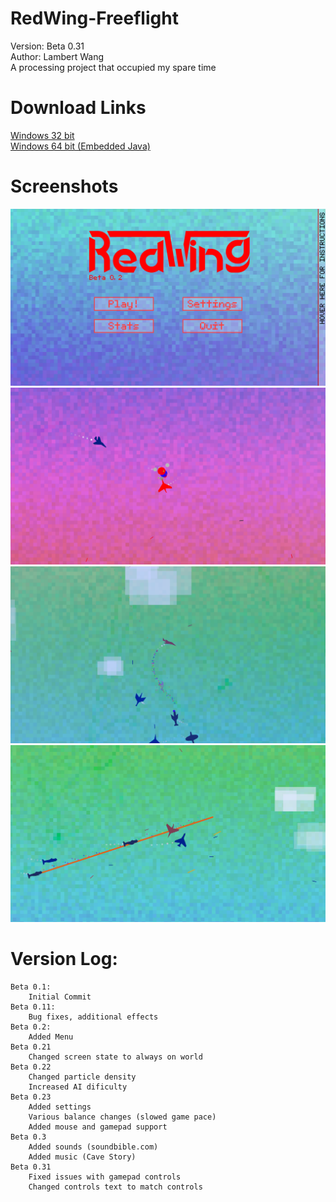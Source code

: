 RedWing-Freeflight
==================
Version: Beta 0.31  
Author: Lambert Wang  
A processing project that occupied my spare time  

# Download Links
[Windows 32 bit](https://www.dropbox.com/s/ge0ah8w8c1485u3/Redwing-0.21-windows32.zip?dl=0)  
[Windows 64 bit (Embedded Java)](https://www.dropbox.com/s/oim9ekxauk0pat7/Redwing-0.21-windows64.zip?dl=0)  

# Screenshots
![](screenshots/screenshot-D7M4Y2015-H12M33S47.png)
![](screenshots/screenshot-D7M4Y2015-H12M34S23.png)
![](screenshots/screenshot-D7M4Y2015-H12M34S59.png)
![](screenshots/screenshot-D7M4Y2015-H12M35S0.png)

# Version Log:
	Beta 0.1:
		Initial Commit
    Beta 0.11:
        Bug fixes, additional effects
    Beta 0.2:
        Added Menu
    Beta 0.21
        Changed screen state to always on world
    Beta 0.22
        Changed particle density
        Increased AI dificulty
    Beta 0.23
        Added settings 
        Various balance changes (slowed game pace)
        Added mouse and gamepad support
    Beta 0.3
        Added sounds (soundbible.com)
        Added music (Cave Story)
    Beta 0.31
        Fixed issues with gamepad controls
        Changed controls text to match controls
